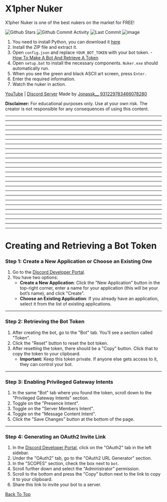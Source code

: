 # X1pher Nuker

X1pher Nuker is one of the best nukers on the market for FREE!

![Github Stars](https://img.shields.io/github/stars/Jonassskk/x1phernuker?color=red&logoColor=black) 
![Github Commit Activity](https://img.shields.io/github/commit-activity/total/Jonassskk/x1phernuker?color=ff0000&logoColor=000001)
![Last Commit](https://img.shields.io/github/last-commit/Jonassskk/x1phernuker?color=ff0000&logoColor=000001)
![image](https://github.com/user-attachments/assets/ecff9472-1500-42ee-b8ee-6f2f1c7da540) 

1. You need to install Python, you can download it [here](https://www.python.org)
2. Install the ZIP file and extract it.
3. Open `config.json` and replace `YOUR_BOT_TOKEN` with your bot token. - [How To Make A Bot And Retrieve A Token](#creating-and-retrieving-a-bot-token)
4. Open `setup.bat` to install the necessary components. `Nuker.exe` should automatically run.
5. When you see the green and black ASCII art screen, press `Enter.`
6. Enter the required information.
7. Watch the nuker in action.

[YouTube](https://www.youtube.com/@jonas_sk?sub_confirmation=1) 
| [Discord Server](https://discord.gg/j5p9xKJf4r) 
Made by [Jonassk__    931229783466078280](https://discord.com/users/931229783466078280)

**Disclaimer:** For educational purposes only. Use at your own risk. The creator is not responsible for any consequences of using this content.

---
---
---
---
---
---
---
---
---
---
---
---
---
---
---
---
---
---
---
---
---
---
---
---
---

# Creating and Retrieving a Bot Token

### **Step 1: Create a New Application or Choose an Existing One**
1. Go to the [Discord Developer Portal](https://discord.com/developers/applications).
2. You have two options:
   - **Create a New Application**: Click the "New Application" button in the top-right corner, enter a name for your application (this will be your bot’s name), and click "Create".
   - **Choose an Existing Application**: If you already have an application, select it from the list of existing applications.

---

### **Step 2: Retrieving the Bot Token**
1. After creating the bot, go to the "Bot" tab. You’ll see a section called "Token".
2. Click the "Reset" button to reset the bot token.
3. After resetting the token, there should be a "Copy" button. Click that to copy the token to your clipboard.
   - **Important:** Keep this token private. If anyone else gets access to it, they can control your bot.

---

### **Step 3: Enabling Privileged Gateway Intents**
1. In the same "Bot" tab where you found the token, scroll down to the "Privileged Gateway Intents" section.
2. Toggle on the "Presence Intent".
3. Toggle on the "Server Members Intent".
4. Toggle on the "Message Content Intent".
5. Click the "Save Changes" button at the bottom of the page.

---

### **Step 4: Generating an OAuth2 Invite Link**
1. In the [Discord Developer Portal](https://discord.com/developers/applications), click on the "OAuth2" tab in the left sidebar.
2. Under the "OAuth2" tab, go to the "OAuth2 URL Generator" section.
3. In the "SCOPES" section, check the box next to `bot`.
4. Scroll further down and select the "Administrator" permission.
5. Scroll to the bottom and press the "Copy" button next to the link to copy it to your clipboard.
6. Share this link to invite your bot to a server.

[Back To Top](#X1pher-nuker)
